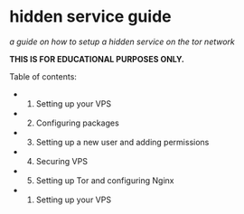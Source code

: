 # hidden service guide
*a guide on how to setup a hidden service on the tor network*

**THIS IS FOR EDUCATIONAL PURPOSES ONLY.**

Table of contents:

* 1) Setting up your VPS
* 2) Configuring packages
* 3) Setting up a new user and adding permissions
* 4) Securing VPS
* 5) Setting up Tor and configuring Nginx


* 1) Setting up your VPS
